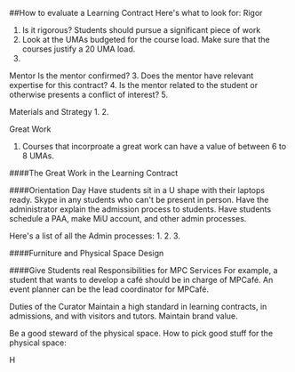 ##How to evaluate a Learning Contract
Here's what to look for:
Rigor
1. Is it rigorous? Students should pursue a significant piece of work
2. Look at the UMAs budgeted for the course load. Make sure that the courses justify a 20 UMA load.
3. 

Mentor
Is the mentor confirmed?
3. Does the mentor have relevant expertise for this contract?
4. Is the mentor related to the student or otherwise presents a conflict of interest?
5. 

Materials and Strategy
1.
2.

Great Work
1. Courses that incorproate a great work can have a value of between 6 to 8 UMAs.


####The Great Work in the Learning Contract

####Orientation Day
Have students sit in a U shape with their laptops ready. Skype in any students who can't be present in person. Have the administrator explain the admission process to students. Have students schedule a PAA, make MiU account, and other admin processes.

Here's a list of all the Admin processes:
1.
2.
3.


####Furniture and Physical Space Design


####Give Students real Responsibilities for MPC Services
For example, a student that wants to develop a café should be in charge of MPCafé. An event planner can be the lead coordinator for MPCafé.


Duties of the Curator
Maintain a high standard in learning contracts, in admissions, and with visitors and tutors. Maintain brand value.

Be a good steward of the physical space.
How to pick good stuff for the physical space:

H

